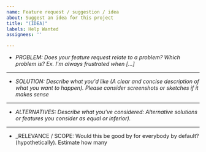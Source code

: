 ```yaml
---
name: Feature request / suggestion / idea
about: Suggest an idea for this project
title: "(IDEA)"
labels: Help Wanted
assignees: ''

---
```


* _PROBLEM: Does your feature request relate to a problem? Which problem is? Ex. I'm always frustrated when [...]_ 
------
* _SOLUTION: Describe what you'd like (A clear and concise description of what you want to happen). Please consider screenshots or sketches if it makes sense_
------
* _ALTERNATIVES: Describe what you've considered: Alternative solutions or features you consider as equal or inferior)._
------
* _RELEVANCE / SCOPE:  Would this be good by for everybody by default? (hypothetically). Estimate how many

